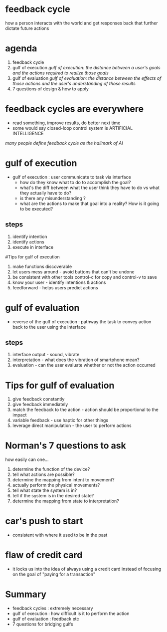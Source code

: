 # feedback cycle
how a person interacts with the world and get responses back that further dictate future actions
# agenda
  1. feedback cycle
  2. gulf of execution
    *gulf of execution: the distance between a user's goals and the actions required to realize those goals*
  3. gulf of evaluation
    *gulf of evaluation: the distance between the effects of those actions and the user's understanding of those results*
  4. 7 questions of design & how to apply

# feedback cycles are everywhere
  - read something, improve results, do better next time
  - some would say closed-loop control system is ARTIFICIAL INTELLIGENCE

  *many people define feedback cycle as the hallmark of AI*

# gulf of execution
- gulf of execution : user communicate to task via interface
  - how do they know what to do to accomplish the goal?
  - what's the diff between what the user think they have to do vs what they actually have to do?
  - is there any misunderstanding ?
  - what are the actions to make that goal into a reality? How is it going to be executed?
## steps
  1. identify intention
  2. identify actions
  3. execute in interface

#Tips for gulf of execution
  1. make functions discoverable
  2. let users mess around
    - avoid buttons that can't be undone
  3. be consistent with other tools
    control-c for copy and control-v to save
  4. know your user
    - identify intentions & actions
  5. feedforward
    - helps users predict actions

# gulf of evaluation
- reverse of the gulf of execution : pathway the task to convey action back to the user using the interface

## steps
  1. interface output
    - sound, vibrate
  2. interpretation
    - what does the vibration of smartphone mean?
  3. evaluation
    - can the user evaluate whether or not the action occurred

# Tips for gulf of evaluation
  1. give feedback constantly
  2. give feedback immediately
  3. match the feedback to the action
    - action should be proportional to the impact
  4. variable feedback
    - use haptic for other things
  5. leverage direct manipulation
    - the user to perform actions

# Norman's 7 questions to ask
  how easily can one...
  1. determine the function of the device?
  2. tell what actions are possible?
  3. determine the mapping from intent to movement?
  4. actually perform the physical movements?
  5. tell what state the system is in?
  6. tell if the system is in the desired state?
  7. determine the mapping from state to interpretation?

# car's push to start
  - consistent with where it used to be in the past

# flaw of credit card
  - it locks us into the idea of always using a credit card instead of focusing on the goal of "paying for a transaction"

# Summary

- feedback cycles : extremely necessary
- gulf of execution : how difficult is it to perform the action
- gulf of evaluation : feedback etc
- 7 questions for bridging gulfs 
